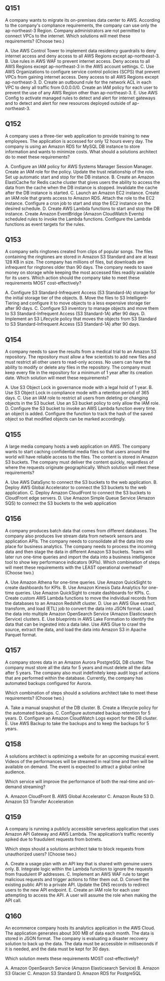 ## Q151
A company wants to migrate its on-premises data center to AWS. According to the company's compliance requirements, the company can use only the ap-northeast-3 Region. Company administrators are not permitted to connect VPCs to the internet.
Which solutions will meet these requirements? (Choose two.)

A. Use AWS Control Tower to implement data residency guardrails to deny internet access and deny access to all AWS Regions except ap-northeast-3.
B. Use rules in AWS WAF to prevent internet access. Deny access to all AWS Regions except ap-northeast-3 in the AWS account settings.
C. Use AWS Organizations to configure service control policies (SCPS) that prevent VPCs from gaining internet access. Deny access to all AWS Regions except ap-northeast-3.
D. Create an outbound rule for the network ACL in each VPC to deny all traffic from 0.0.0.0/0. Create an IAM policy for each user to prevent the use of any AWS Region other than ap-northeast-3.
E. Use AWS Config to activate managed rules to detect and alert for internet gateways and to detect and alert for new resources deployed outside of ap-northeast-3.

## Q152
A company uses a three-tier web application to provide training to new employees. The application is accessed for only 12 hours every day. The company is using an Amazon RDS for MySQL DB instance to store information and wants to minimize costs.
What should a solutions architect do to meet these requirements?

A. Configure an IAM policy for AWS Systems Manager Session Manager. Create an IAM role for the policy. Update the trust relationship of the role. Set up automatic start and stop for the DB instance.
B. Create an Amazon ElastiCache for Redis cache cluster that gives users the ability to access the data from the cache when the DB instance is stopped. Invalidate the cache after the DB instance is started.
C. Launch an Amazon EC2 instance. Create an IAM role that grants access to Amazon RDS. Attach the role to the EC2 instance. Configure a cron job to start and stop the EC2 instance on the desired schedule.
D. Create AWS Lambda functions to start and stop the DB instance. Create Amazon EventBridge (Amazon CloudWatch Events) scheduled rules to invoke the Lambda functions. Configure the Lambda functions as event targets for the rules.

## Q153
A company sells ringtones created from clips of popular songs. The files containing the ringtones are stored in Amazon S3 Standard and are at least 128 KB in size. The company has millions of files, but downloads are infrequent for ringtones older than 90 days. The company needs to save money on storage while keeping the most accessed files readily available for its users.
Which action should the company take to meet these requirements MOST cost-effectively?

A. Configure S3 Standard-Infrequent Access (S3 Standard-IA) storage for the initial storage tier of the objects.
B. Move the files to S3 Intelligent-Tiering and configure it to move objects to a less expensive storage tier after 90 days.
C. Configure S3 inventory to manage objects and move them to S3 Standard-Infrequent Access (S3 Standard-1A) after 90 days.
D. Implement an S3 Lifecycle policy that moves the objects from S3 Standard to S3 Standard-Infrequent Access (S3 Standard-1A) after 90 days.

## Q154
A company needs to save the results from a medical trial to an Amazon S3 repository. The repository must allow a few scientists to add new files and must restrict all other users to read-only access. No users can have the ability to modify or delete any files in the repository. The company must keep every file in the repository for a minimum of 1 year after its creation date.
Which solution will meet these requirements?

A. Use S3 Object Lock in governance mode with a legal hold of 1 year.
B. Use S3 Object Lock in compliance mode with a retention period of 365 days.
C. Use an IAM role to restrict all users from deleting or changing objects in the S3 bucket. Use an S3 bucket policy to only allow the IAM role.
D. Configure the S3 bucket to invoke an AWS Lambda function every time an object is added. Configure the function to track the hash of the saved object so that modified objects can be marked accordingly.

## Q155
A large media company hosts a web application on AWS. The company wants to start caching confidential media files so that users around the world will have reliable access to the files. The content is stored in Amazon S3 buckets. The company must deliver the content quickly, regardless of where the requests originate geographically.
Which solution will meet these requirements?

A. Use AWS DataSync to connect the S3 buckets to the web application.
B. Deploy AWS Global Accelerator to connect the S3 buckets to the web application.
C. Deploy Amazon CloudFront to connect the S3 buckets to CloudFront edge servers.
D. Use Amazon Simple Queue Service (Amazon SQS) to connect the S3 buckets to the web application

## Q156
A company produces batch data that comes from different databases. The company also produces live stream data from network sensors and application APIs. The company needs to consolidate all the data into one place for business analytics. The company needs to process the incoming data and then stage the data in different Amazon S3 buckets. Teams will later run one-time queries and import the data into a business intelligence tool to show key performance indicators (KPIs).
Which combination of steps will meet these requirements with the LEAST operational overhead? (Choose two.)

A. Use Amazon Athena for one-time queries. Use Amazon QuickSight to create dashboards for KPIs.
B. Use Amazon Kinesis Data Analytics for one-time queries. Use Amazon QuickSight to create dashboards for KPIs.
C. Create custom AWS Lambda functions to move the individual records from the databases to an Amazon Redshift cluster.
D. Use an AWS Glue extract, transform, and load (ETL) job to convert the data into JSON format. Load the data into multiple Amazon OpenSearch Service (Amazon Elasticsearch Service) clusters.
E. Use blueprints in AWS Lake Formation to identify the data that can be ingested into a data lake. Use AWS Glue to crawl the source, extract the data, and load the data into Amazon S3 in Apache Parquet format.


## Q157
A company stores data in an Amazon Aurora PostgreSQL DB cluster. The company must store all the data for 5 years and must delete all the data after 5 years. The company also must indefinitely keep audit logs of actions that are performed within the database. Currently, the company has automated backups configured for Aurora.

Which combination of steps should a solutions architect take to meet these requirements? (Choose two.)

A. Take a manual snapshot of the DB cluster.
B. Create a lifecycle policy for the automated backups.
C. Configure automated backup retention for 5 years.
D. Configure an Amazon CloudWatch Logs export for the DB cluster.
E. Use AWS Backup to take the backups and to keep the backups for 5 years.

## Q158
A solutions architect is optimizing a website for an upcoming musical event. Videos of the performances will be streamed in real time and then will be available on demand. The event is expected to attract a global online audience.

Which service will improve the performance of both the real-time and on-demand streaming?

A. Amazon CloudFront
B. AWS Global Accelerator
C. Amazon Route 53
D. Amazon S3 Transfer Acceleration

## Q159
A company is running a publicly accessible serverless application that uses Amazon API Gateway and AWS Lambda. The application’s traffic recently spiked due to fraudulent requests from botnets.

Which steps should a solutions architect take to block requests from unauthorized users? (Choose two.)

A. Create a usage plan with an API key that is shared with genuine users only.
B. Integrate logic within the Lambda function to ignore the requests from fraudulent IP addresses.
C. Implement an AWS WAF rule to target malicious requests and trigger actions to filter them out.
D. Convert the existing public API to a private API. Update the DNS records to redirect users to the new API endpoint.
E. Create an IAM role for each user attempting to access the API. A user will assume the role when making the API call.

## Q160
An ecommerce company hosts its analytics application in the AWS Cloud. The application generates about 300 MB of data each month. The data is stored in JSON format. The company is evaluating a disaster recovery solution to back up the data. The data must be accessible in milliseconds if it is needed, and the data must be kept for 30 days.

Which solution meets these requirements MOST cost-effectively?

A. Amazon OpenSearch Service (Amazon Elasticsearch Service)
B. Amazon S3 Glacier
C. Amazon S3 Standard
D. Amazon RDS for PostgreSQL
